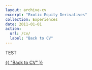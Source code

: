 ```yaml
---
layout: archive-cv
excerpt: "Exotic Equity Derivatives"
collection: Experiences
date: 2011-01-01
action:
  url: /cv/
  label: "Back to CV"
---
```


TEST

<a href="{{ site.url }}/cv/" class="btn btn--inverse btn--large">{{ "Back to CV" }}</a>
